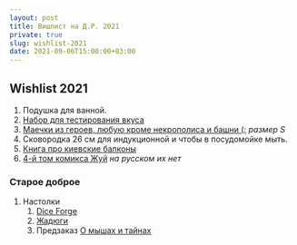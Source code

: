 ```yaml
---
layout: post
title: Вишлист на Д.Р. 2021
private: true
slug: wishlist-2021
date: 2021-09-06T15:00:00+03:00
---
```


## Wishlist 2021

1. Подушка для ванной. 
2. [Набор для тестирования вкуса](https://sharipova.coffee/coffeeshop/tproduct/289000480-290164398771-nabor-vkusov)
3. [Маечки из героев, любую кроме некрополиса и башни (:](https://www.deadbrush.ru/catalog/games/homm3/) _размер S_
4. Сковородка 26 см для индукционной и чтобы в посудомойке мыть.
5. [Книга про киевские балконы](https://www.amazon.com/Balcony-Chic-architectural-Ukraines-balconies/dp/9665008307)
6. [4-й том комикса Жуй](https://www.amazon.com/Chew-Omnivore-4/dp/163215031X) _на русском их нет_

### Старое доброе

1. Настолки
    1. [Dice Forge](https://hobbyworld.ru/grani-sudbi-dice-forge)
    2. [Жадюги](https://hobbyworld.ru/zhadjugi)
    3. Предзаказ [О мышах и тайнах](https://www.crowdgames.ru/collection/o-myshah-i-taynah)
